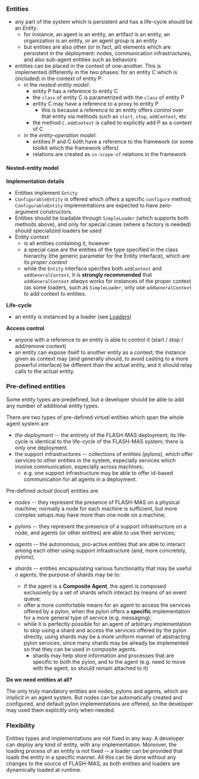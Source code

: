 <!--- ---------------------------------------------

Copyright (C) 2021 Andrei Olaru.

This file is part of Flash-MAS. The CONTRIBUTORS.md file lists people who have been previously involved with this project.

Flash-MAS is free software: you can redistribute it and/or modify it under the terms of the GNU General Public License as published by the Free Software Foundation, either version 3 of the License, or any later version.

Flash-MAS is distributed in the hope that it will be useful, but WITHOUT ANY WARRANTY; without even the implied warranty of MERCHANTABILITY or FITNESS FOR A PARTICULAR PURPOSE.  See the GNU General Public License for more details.

You should have received a copy of the GNU General Public License along with Flash-MAS.  If not, see <http://www.gnu.org/licenses/>.
--------------------------------------------- -->

### Entities

* any part of the system which is persistent and has a life-cycle should be an *Entity*.
   * for instance, an agent is an entity, an artifact is an entity, an organization is an entity, or an agent group is an entity
   * but entities are also other (or in fact, all) elements which are persistent in the deployment: nodes, communication infrastructures, and also sub-agent entities such as behaviors
* entities can be placed in the context of one-another. This is implemented differently in the two phases: for an entity C which is (included) in the context of entity P:
   * in the *nested-entity model*:
      * entity P has a reference to entity C
      * the `class` of entity C is parametrized with the `class` of entity P
      * entity C may have a reference to a proxy to entity P
         * this is because a reference to an entity offers *control* over that entity via methods such as `start`, `stop`, `addContext`, etc
      * the method `C.addContext` is called to explicitly add P as a context of C
   * in the *entity-operation model*:
      * entities P and C both have a reference to the framework (or some toolkit which the framework offers)
      * relations are created as `in-scope-of` relations in the framework

#### Nested-entity model

**Implementation details**

* Entities implement `Entity`
* `ConfigurableEntity` is offered which offers a specific `configure` method; `ConfigurableEntity` implementations are expected to have zero-argument constructors.
* Entities should be loadable through `SimpleLoader` (which supports both methods above), and only for special cases (where a factory is needed) should specialized loaders be used
* Entity context
   * is all entities containing it, however
   * a special case are the entities of the type specified in the class hierarchy (the generic parameter for the Entity interface), which are its *proper context*
   * while the `Entity` interface specifies both `addContext` and `addGeneralContext`, it is **strongly recommended** that `addGeneralContext` *always works* for instances of the proper context (as some loaders, such as `SimpleLoader`, only use `addGeneralContext` to add context to entities.

**Life-cycle**

* an entity is instanced by a loader (see [Loaders](loading.md))

**Access control**

* anyone with a reference to an entity is able to control it (start / stop / add/remove context)
* an entity can expose itself to another entity as a context; the instance given as context may (and generally should, to avoid casting to a more powerful interface) be different than the actual entity, and it should relay calls to the actual entity.

### Pre-defined entities

Some entity types are predefined, but a developer should be able to add any number of additional entity types.

There are two types of pre-defined *virtual* entities which span the whole agent system are

* *the deployment* -- the entirety of the FLASH-MAS deployment; its life-cycle is identical to the life-cycle of the FLASH-MAS system; there is only one deployment.
* the support infrastructures -- collections of entities (pylons), which offer services to other entities in the system, especially services which involve communication, especially across machines;
   * e.g. one support infrastructure may be able to offer id-based communication for all agents in a deployment.

Pre-defined *actual* (*local*) entities are

* *nodes* -- they represent the presence of FLASH-MAS on a physical machine; normally a node for each machine is sufficient, but more complex setups may have more than one node on a machine;

* *pylons* -- they represent the presence of a support infrastructure on a node, and agents (or other entities) are able to use their services;

* *agents* -- the autonomous, pro-active entities that are able to interact among each other using support infrastructure (and, more concretely, pylons);

* *shards* -- entities encapsulating various functionality that may be useful o agents; the purpose of shards may be to:
  
   * if the agent is a **Composite Agent**, the agent is composed exclusively by a set of shards which interact by means of an event queue;
   * offer a more comfortable means for an agent to access the services offered by a pylon, when the pylon offers a **specific** implementation for a more general type of service (e.g. messaging);
   * while it is perfectly possible for an agent of arbitrary implementation to skip using a shard and access the services offered by the pylon directly, using shards may be a more uniform manner of abstracting pylon services, since many shards may be already be implemented so that they can be used in composite agents.
      * shards may help store information and processes that are specific to both the pylon, and to the agent (e.g. need to move with the agent, so should remain attached to it)

**Do we need entities at all?**

The only truly mandatory entities are nodes, pylons and agents, which are implicit in an agent system. But nodes can be automatically created and configured, and default pylon implementations are offered, so the developer may used them explicitly only when needed.

### Flexibility

Entities types and implementations are not fixed in any way. A developer can deploy any kind of entity, with any implementation. Moreover, the loading process of an entity is not fixed -- a loader can be provided that loads the entity in a specific manner. All this can be done without any changes to the source of FLASH-MAS, as both entities and loaders are dynamically loaded at runtime.
